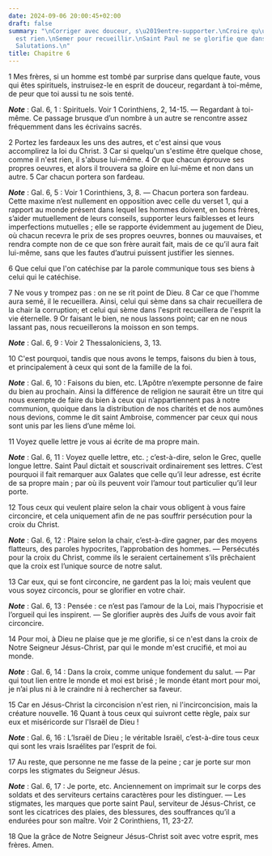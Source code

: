 ```yaml
---
date: 2024-09-06 20:00:45+02:00
draft: false
summary: "\nCorriger avec douceur, s\u2019entre-supporter.\nCroire qu\u2019on n\u2019\
  est rien.\nSemer pour recueillir.\nSaint Paul ne se glorifie que dans la foi.\n\
  Salutations.\n"
title: Chapitre 6
---
```





1 Mes frères, si un homme est tombé par surprise dans quelque faute, vous qui êtes spirituels, instruisez-le en esprit de douceur, regardant à toi-même, de peur que toi aussi tu ne sois tenté.

***Note*** :  Gal. 6, 1 : Spirituels. Voir 1 Corinthiens, 2, 14-15. ― Regardant à toi-même. Ce passage brusque d’un nombre à un autre se rencontre assez fréquemment dans les écrivains sacrés.

2 Portez les fardeaux les uns des autres, et c'est ainsi que vous accomplirez la loi du Christ. 3 Car si quelqu'un s'estime être quelque chose, comme il n'est rien, il s'abuse lui-même. 4 Or que chacun éprouve ses propres oeuvres, et alors il trouvera sa gloire en lui-même et non dans un autre. 5 Car chacun portera son fardeau.

***Note*** :  Gal. 6, 5 : Voir 1 Corinthiens, 3, 8. ― Chacun portera son fardeau. Cette maxime n’est nullement en opposition avec celle du verset 1, qui a rapport au monde présent dans lequel les hommes doivent, en bons frères, s’aider mutuellement de leurs conseils, supporter leurs faiblesses et leurs imperfections mutuelles ; elle se rapporte évidemment au jugement de Dieu, où chacun recevra le prix de ses propres oeuvres, bonnes ou mauvaises, et rendra compte non de ce que son frère aurait fait, mais de ce qu’il aura fait lui-même, sans que les fautes d’autrui puissent justifier les siennes.


6 Que celui que l'on catéchise par la parole communique tous ses biens à celui qui le catéchise.


7 Ne vous y trompez pas : on ne se rit point de Dieu. 8 Car ce que l'homme aura semé, il le recueillera. Ainsi, celui qui sème dans sa chair recueillera de la chair la corruption; et celui qui sème dans l'esprit recueillera de l'esprit la vie éternelle. 9 Or faisant le bien, ne nous lassons point; car en ne nous lassant pas, nous recueillerons la moisson en son temps.

***Note*** :  Gal. 6, 9 : Voir 2 Thessaloniciens, 3, 13.

10 C'est pourquoi, tandis que nous avons le temps, faisons du bien à tous, et principalement à ceux qui sont de la famille de la foi.

***Note*** :  Gal. 6, 10 : Faisons du bien, etc. L’Apôtre n’exempte personne de faire du bien au prochain. Ainsi la différence de religion ne saurait être un titre qui nous exempte de faire du bien à ceux qui n’appartiennent pas à notre communion, quoique dans la distribution de nos charités et de nos aumônes nous devions, comme le dit saint Ambroise, commencer par ceux qui nous sont unis par les liens d’une même loi.


11 Voyez quelle lettre je vous ai écrite de ma propre main.

***Note*** :  Gal. 6, 11 : Voyez quelle lettre, etc. ; c’est-à-dire, selon le Grec, quelle longue lettre. Saint Paul dictait et souscrivait ordinairement ses lettres. C’est pourquoi il fait remarquer aux Galates que celle qu’il leur adresse, est écrite de sa propre main ; par où ils peuvent voir l’amour tout particulier qu’il leur porte.


12 Tous ceux qui veulent plaire selon la chair vous obligent à vous faire circoncire, et cela uniquement afin de ne pas souffrir persécution pour la croix du Christ.

***Note*** :  Gal. 6, 12 : Plaire selon la chair, c’est-à-dire gagner, par des moyens flatteurs, des paroles hypocrites, l’approbation des hommes. ― Persécutés pour la croix du Christ, comme ils le seraient certainement s’ils prêchaient que la croix est l’unique source de notre salut.

13 Car eux, qui se font circoncire, ne gardent pas la loi; mais veulent que vous soyez circoncis, pour se glorifier en votre chair.

***Note*** :  Gal. 6, 13 : Pensée : ce n’est pas l’amour de la Loi, mais l’hypocrisie et l’orgueil qui les inspirent. ― Se glorifier auprès des Juifs de vous avoir fait circoncire.

14 Pour moi, à Dieu ne plaise que je me glorifie, si ce n'est dans la croix de Notre Seigneur Jésus-Christ, par qui le monde m'est crucifié, et moi au monde.

***Note*** :  Gal. 6, 14 : Dans la croix, comme unique fondement du salut. ― Par qui tout lien entre le monde et moi est brisé ; le monde étant mort pour moi, je n’ai plus ni à le craindre ni à rechercher sa faveur.

15 Car en Jésus-Christ la circoncision n'est rien, ni l'incirconcision, mais la créature nouvelle. 16 Quant à tous ceux qui suivront cette règle, paix sur eux et miséricorde sur l'Israël de Dieu !

***Note*** :  Gal. 6, 16 : L’Israël de Dieu ; le véritable Israël, c’est-à-dire tous ceux qui sont les vrais Israélites par l’esprit de foi.


17 Au reste, que personne ne me fasse de la peine ; car je porte sur mon corps les stigmates du Seigneur Jésus.

***Note*** :  Gal. 6, 17 : Je porte, etc. Anciennement on imprimait sur le corps des soldats et des serviteurs certains caractères pour les distinguer. ― Les stigmates, les marques que porte saint Paul, serviteur de Jésus-Christ, ce sont les cicatrices des plaies, des blessures, des souffrances qu’il a endurées pour son maître. Voir 2 Corinthiens, 11, 23-27.


18 Que la grâce de Notre Seigneur Jésus-Christ soit avec votre esprit, mes frères. Amen.
